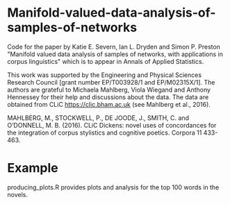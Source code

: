 # Manifold-valued-data-analysis-of-samples-of-networks
Code for the paper by Katie E. Severn, Ian L. Dryden and Simon P. Preston "Manifold valued data analysis of samples of networks, with applications in corpus linguistics" which is to appear in Annals of Applied Statistics. 

This work was supported by the Engineering and Physical Sciences Research Council [grant number EP/T003928/1 and 
EP/M02315X/1]. The authors are grateful to Michaela Mahlberg, Viola Wiegand and Anthony Hennessey for their help and discussions about the data.
The data are obtained from CLiC https://clic.bham.ac.uk (see Mahlberg et al., 2016). 

MAHLBERG, M., STOCKWELL, P., DE JOODE, J., SMITH, C. and O’DONNELL, M. B. (2016). CLiC Dickens: novel uses of concordances for the integration of corpus stylistics and cognitive poetics. Corpora 11 433-463.


# Example 

producing_plots.R  provides plots and analysis for the top 100 words in the novels. 

